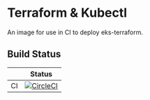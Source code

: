 # Terraform & Kubectl

An image for use in CI to deploy eks-terraform.

## Build Status

|   | Status |
|---|---|
| CI | [![CircleCI](https://circleci.com/gh/ascott97/terraform-kubectl.svg?style=shield)](https://circleci.com/gh/ascott97/terraform-kubectl) |
